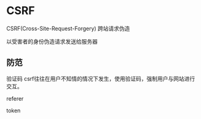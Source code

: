 # CSRF

CSRF(Cross-Site-Request-Forgery) 跨站请求伪造

以受害者的身份伪造请求发送给服务器


## 防范
验证码
csrf往往在用户不知情的情况下发生，使用验证码，强制用户与网站进行交互。

referer

token